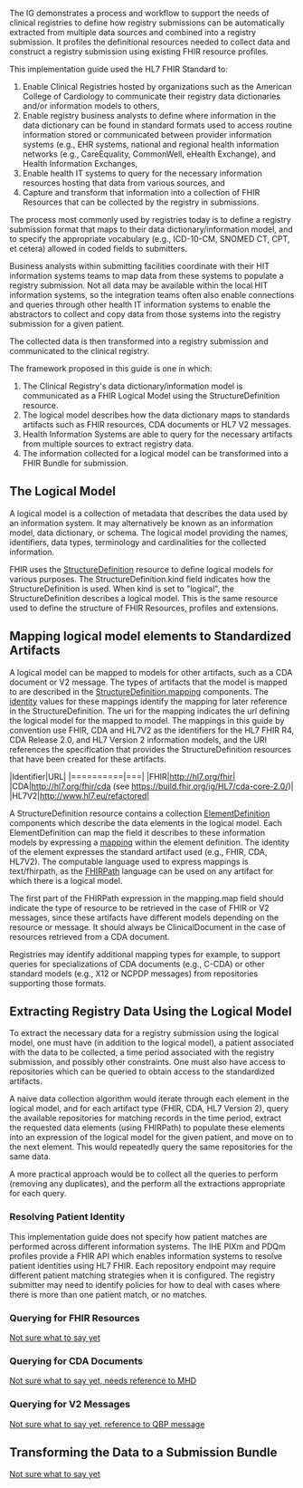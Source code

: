 <!--
    This content is automatically generated from CREDS.xml by overview.xslt
-->

The IG demonstrates a process and workflow to support the needs of clinical registries
to define how registry
submissions can be automatically extracted from multiple data sources and combined into a
registry submission. It profiles the
definitional resources needed to collect data and construct a registry
submission using existing FHIR resource profiles.



This implementation guide used the HL7 FHIR Standard to:

1. Enable Clinical Registries hosted by organizations such as the American College of Cardiology to
communicate their registry data dictionaries and/or information models to others,
2. Enable registry business analysts to define where information in the data dictionary can be found in
standard formats used to access routine information stored or communicated between provider information systems (e.g., EHR systems, national
and regional health information networks (e.g., CareEquality, CommonWell, eHealth Exchange), and Health Information Exchanges,
3. Enable health IT systems to query for the necessary information resources hosting that data from various sources, and
4. Capture and transform that information into a collection of FHIR Resources that can be collected by the registry in submissions.

The process most commonly used by registries today is to define a registry submission format that maps to their data dictionary/information model,
and to specify the appropriate vocabulary (e.g., ICD-10-CM, SNOMED CT, CPT, et cetera) allowed in coded fields to submitters.

Business analysts within submitting facilities coordinate with their HIT information systems teams to map data from these systems to populate a
registry submission. Not all data may be available within the local HIT information systems, so the integration teams often also enable
connections and queries through other health IT information systems to enable the abstractors to collect and copy data from those systems
into the registry submission for a given patient.

The collected data is then transformed into a registry submission and communicated to the clinical registry.

The framework proposed in this guide is one in which:
1. The Clinical Registry's data dictionary/information model is communicated as a FHIR Logical Model using the StructureDefinition resource.
2. The logical model describes how the data dictionary maps to standards artifacts such as FHIR resources, CDA documents or HL7 V2 messages.
3. Health Information Systems are able to query for the necessary artifacts from multiple sources to extract registry data.
4. The information collected for a logical model can be transformed into a FHIR Bundle for submission.

## The Logical Model
A logical model is a collection of metadata that describes the data used by an information system. It may alternatively be known as
an information model, data dictionary, or schema. The logical model providing the names, identifiers, data types, terminology and cardinalities for the
collected information.

FHIR uses the [StructureDefinition](http://www.hl7.org/fhir/structuredefinition.html) resource to define logical models for various purposes. The
StructureDefinition.kind field indicates how the StructureDefinition is used. When kind is set to "logical", the StructureDefinition describes a
logical model. This is the same resource used to define the structure of FHIR Resources, profiles and extensions.

## Mapping logical model elements to Standardized Artifacts
A logical model can be mapped to models for other artifacts, such as a CDA document or V2 message. The types of artifacts that the model is mapped to
are described in the [StructureDefinition.mapping](http://www.hl7.org/fhir/structuredefinition-definitions.html#StructureDefinition.mapping) components.
The [identity](http://www.hl7.org/fhir/structuredefinition-definitions.html#StructureDefinition.mapping.identity) values for these mappings identify
the mapping for later reference in the StructureDefinition. The uri for the mapping indicates the url defining the logical model for the mapped to model.
The mappings in this guide by convention use FHIR, CDA and HL7V2 as the identifiers for the HL7 FHIR R4, CDA Release 2.0, and HL7 Version 2 information
models, and the URI references the specification that provides the StructureDefinition resources that have been created for these artifacts.

|Identifier|URL|
|==========|===|
|FHIR|http://hl7.org/fhir|
|CDA|http://hl7.org/fhir/cda (see https://build.fhir.org/ig/HL7/cda-core-2.0/)|
|HL7V2|http://www.hl7.eu/refactored|

A StructureDefinition resource contains a collection [ElementDefinition](http://www.hl7.org/fhir/elementdefinition.html) components which
describe the data elements in the logical model. Each ElementDefinition can map the field it describes to these information models by expressing
a [mapping](http://www.hl7.org/fhir/elementdefinition-definitions.html#ElementDefinition.mapping) within the element definition. The identity
of the element expresses the standard artifact used (e.g., FHIR, CDA, HL7V2). The computable language used to express mappings is text/fhirpath,
as the [FHIRPath](http://hl7.org/fhirpath/) language can be used on any artifact for which there is a logical model.

The first part of the FHIRPath expression in the mapping.map field should indicate the type of resource to be retrieved in the case of FHIR or V2 messages, since
these artifacts have different models depending on the resource or message. It should always be ClinicalDocument in the case of resources retrieved from a
CDA document.

Registries may identify additional mapping types for example, to support queries for specializations of CDA documents (e.g., C-CDA) or other standard models (e.g., X12
or NCPDP messages) from repositories supporting those formats.

## Extracting Registry Data Using the Logical Model
To extract the necessary data for a registry submission using the logical model, one must have (in addition to the logical model), a patient associated with
the data to be collected, a time period associated with the registry submission, and possibly other constraints. One must also have access to repositories which
can be queried to obtain access to the standardized artifacts.

A naive data collection algorithm would iterate through each element in the logical model, and for each artifact type (FHIR, CDA, HL7 Version 2), query the available
repositories for matching records in the time period, extract the requested data elements (using FHIRPath) to populate these elements into an expression of the logical model for the
given patient, and move on to the next element. This would repeatedly query the same repositories for the same data.

A more practical approach would be to collect all the queries to perform (removing any duplicates), and the perform all the extractions appropriate for each query.

### Resolving Patient Identity
This implementation guide does not specify how patient matches are performed across different information systems. The IHE PIXm and PDQm profiles provide a FHIR API which
enables information systems to resolve patient identities using HL7 FHIR. Each repository endpoint may require different patient matching strategies when it is configured.
The registry submitter may need to identify policies for how to deal with cases where there is more than one patient match, or no matches.

### Querying for FHIR Resources
[Not sure what to say yet](#tbd)

### Querying for CDA Documents
[Not sure what to say yet, needs reference to MHD](#tbd)

### Querying for V2 Messages
[Not sure what to say yet, reference to QBP message](#tbd)

## Transforming the Data to a Submission Bundle
[Not sure what to say yet](#tbd)


